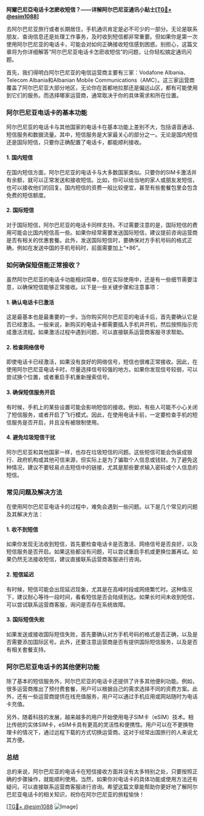 **阿爾巴尼亞电话卡怎麽收短信？——详解阿尔巴尼亚通讯小贴士[[TG💪+ @esim1088](https://t.me/s/esim1088)]**

去阿尔巴尼亚旅行或者长期居住，手机通讯肯定是必不可少的一部分。无论是联系朋友、查询信息还是处理工作事务，及时收到短信都非常重要。但如果你是第一次使用阿尔巴尼亚的电话卡，可能会对如何正确接收短信感到困惑。别担心，这篇文章将为你详细解答“阿尔巴尼亚电话卡怎麽收短信”的问题，让你轻松搞定通讯问题。

首先，我们得明白阿尔巴尼亚的电信运营商主要有三家：Vodafone Albania、Telecom Albania和Albanian Mobile Communications（AMC）。这三家运营商覆盖了阿尔巴尼亚大部分地区，无论你在首都地拉那还是偏远山区，都有可能使用到它们的服务。而选择哪家运营商，通常取决于你的具体需求和所在位置。

### **阿尔巴尼亚电话卡的基本功能**

阿尔巴尼亚的电话卡与其他国家的电话卡在基本功能上差别不大，包括语音通话、短信服务和数据流量。其中，短信服务是大家最关心的部分之一。无论是国内短信还是国际短信，只要你正确配置了电话卡，都能顺利接收。

#### **1. 国内短信**
在国内短信方面，阿尔巴尼亚的电话卡与大多数国家类似。只要你的SIM卡激活并有余额，就可以正常发送和接收短信。比如，你可以给当地的家人或朋友发短信，也可以接收他们的回复。国内短信的资费一般比较便宜，甚至有些套餐包里会包含免费的短信额度。

#### **2. 国际短信**
对于国际短信，阿尔巴尼亚的电话卡同样支持。不过需要注意的是，国际短信的费用可能会比国内短信高一些。如果你经常需要发送国际短信，建议提前咨询运营商是否有相关的优惠套餐。此外，发送国际短信时，要确保对方手机号码的格式正确，例如在发送中国的手机号码时，前面需要加上“+86”。

### **如何确保短信能正常接收？**

虽然阿尔巴尼亚的电话卡功能相对简单，但在实际使用中，还是有一些细节需要注意，以确保短信能够正常接收。以下是一些关键步骤和注意事项：

#### **1. 确认电话卡已激活**
这是最基本也是最重要的一步。当你购买阿尔巴尼亚的电话卡后，首先要确认它是否已经激活。一般来说，新购买的电话卡都需要插入手机并开机，然后按照指示完成激活流程。如果激活过程中遇到问题，可以直接联系运营商客服寻求帮助。

#### **2. 检查网络信号**
即使电话卡已经激活，如果没有良好的网络信号，短信也很难正常接收。因此，在使用阿尔巴尼亚电话卡时，尽量选择信号较强的地方。如果你发现信号较弱，可以尝试换个位置，或者重启手机重新搜索信号。

#### **3. 确保短信服务开启**
有时候，手机上的某些设置可能会影响短信的接收。例如，有些人可能不小心关闭了短信服务，或者开启了飞行模式。因此，在使用电话卡前，一定要检查手机的短信服务是否开启，并且没有被限制使用。

#### **4. 避免垃圾短信干扰**
阿尔巴尼亚和其他国家一样，也存在垃圾短信的问题。这些短信可能会伪装成银行、政府机构或其他可信来源，但实际上是为了骗取个人信息或钱财。为了避免这种情况，建议不要轻易点击短信中的链接，尤其是那些要求输入密码或个人信息的短信。

### **常见问题及解决方法**

在使用阿尔巴尼亚电话卡的过程中，难免会遇到一些问题。以下是几个常见的问题及其解决方法：

#### **1. 收不到短信**
如果你发现无法收到短信，首先要检查电话卡是否激活、网络信号是否良好，以及短信服务是否开启。如果这些都没有问题，可以尝试重启手机或更换位置再试。如果仍然无法接收短信，建议直接联系运营商客服进行咨询。

#### **2. 短信延迟**
有时候，短信可能会出现延迟现象，尤其是在高峰时段或网络繁忙时。这种情况下，建议耐心等待一段时间，看看短信是否会陆续到达。如果长时间未收到短信，可以尝试联系运营商客服，询问是否存在系统故障。

#### **3. 国际短信失败**
如果发送或接收国际短信失败，首先要确认对方手机号码的格式是否正确，以及是否需要添加国际区号。此外，还要注意运营商是否有提供国际短信服务，以及是否有相关套餐支持。

### **阿尔巴尼亚电话卡的其他便利功能**

除了基本的短信服务外，阿尔巴尼亚的电话卡还提供了许多其他便利功能。例如，很多运营商推出了预付费套餐，用户可以根据自己的需求选择不同的资费方案。此外，还有一些运营商提供在线充值服务，用户可以通过手机应用或网站随时为电话卡充值。

另外，随着科技的发展，越来越多的用户开始使用电子SIM卡（eSIM）技术。相比传统的实体SIM卡，eSIM卡具有更高的灵活性和便携性。用户可以在不更换物理卡的情况下，通过远程下载的方式切换运营商。这对于经常出国旅行的人来说尤其方便。

### **总结**

总的来说，阿尔巴尼亚的电话卡在短信接收方面并没有太多特别之处，只要按照正确的步骤操作，就能顺利使用。当然，如果你对电话卡的具体功能或使用方法还有疑问，可以直接联系运营商客服进行咨询。希望这篇文章能帮助你更好地了解阿尔巴尼亚电话卡的相关知识，祝你在阿尔巴尼亚的旅程愉快！

[[TG💪+ @esim1088](https://t.me/s/esim1088) ![Image](https://i.postimg.cc/4NQfJmqS/Snipaste-2025-05-13-00-14-12.png)]